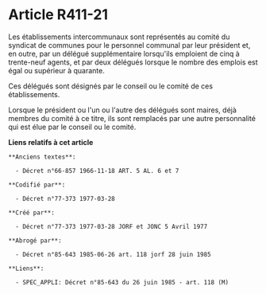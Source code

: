 # Article R411-21

Les établissements intercommunaux sont représentés au comité du syndicat de communes pour le personnel communal par leur
président et, en outre, par un délégué supplémentaire lorsqu'ils emploient de cinq à trente-neuf agents, et par deux délégués
lorsque le nombre des emplois est égal ou supérieur à quarante.

Ces délégués sont désignés par le conseil ou le comité de ces établissements.

Lorsque le président ou l'un ou l'autre des délégués sont maires, déjà membres du comité à ce titre, ils sont remplacés par
une autre personnalité qui est élue par le conseil ou le comité.

**Liens relatifs à cet article**

	**Anciens textes**:

	  - Décret n°66-857 1966-11-18 ART. 5 AL. 6 et 7

	**Codifié par**:

	  - Décret n°77-373 1977-03-28

	**Créé par**:

	  - Décret n°77-373 1977-03-28 JORF et JONC 5 Avril 1977

	**Abrogé par**:

	  - Décret n°85-643 1985-06-26 art. 118 jorf 28 juin 1985

	**Liens**:

	  - SPEC_APPLI: Décret n°85-643 du 26 juin 1985 - art. 118 (M)
